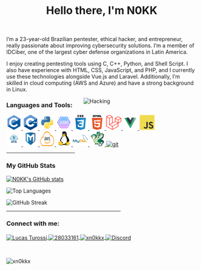<h1 align="center">Hello there, I'm N0KK </h1>

<p align="left">
  <a href="https://twitter.com/" target="blank"><img src="https://img.shields.io/twitter/follow/?logo=twitter&style=for-the-badge" alt="" /></a>
</p>
I’m a 23-year-old Brazilian pentester, ethical hacker, and entrepreneur, really passionate about improving cybersecurity solutions. I’m a member of IDCiber, one of the largest cyber defense organizations in Latin America.

I enjoy creating pentesting tools using C, C++, Python, and Shell Script. I also have experience with HTML, CSS, JavaScript, and PHP, and I currently use these technologies alongside Vue.js and Laravel. Additionally, I’m skilled in cloud computing (AWS and Azure) and have a strong background in Linux.

<img align="right" alt="Hacking" width="300" src="https://media.giphy.com/media/v1.Y2lkPTc5MGI3NjExODF2ZjNraDd4YzF2OGdla2ZwajZvM3BsbnJ6ZnFxNTYzdzd0NGVueSZlcD12MV9naWZzX3NlYXJjaCZjdD1n/V4NSR1NG2p0KeJJyr5/giphy.gif">

<h3 align="left">Languages and Tools:</h3>
<p align="left">
  <a href="https://www.cprogramming.com/" target="_blank" rel="noreferrer">
    <img src="https://raw.githubusercontent.com/devicons/devicon/master/icons/c/c-original.svg" alt="c" width="40" height="40"/>
  </a> 
  <a href="https://www.w3schools.com/cpp/" target="_blank" rel="noreferrer">
    <img src="https://raw.githubusercontent.com/devicons/devicon/master/icons/cplusplus/cplusplus-original.svg" alt="cplusplus" width="40" height="40"/>
  </a> 
  <a href="https://www.python.org" target="_blank" rel="noreferrer">
    <img src="https://raw.githubusercontent.com/devicons/devicon/master/icons/python/python-original.svg" alt="python" width="40" height="40"/>
  </a>

  <a href="https://en.wikipedia.org/wiki/Assembly_language" target="_blank" rel="noreferrer">
    <img src="./assembly_logo.png" alt="assembly" width="40" height="40"/>
  </a>
  <a href="https://www.w3schools.com/css/" target="_blank" rel="noreferrer"> 
    <img src="https://raw.githubusercontent.com/devicons/devicon/master/icons/css3/css3-original-wordmark.svg" alt="css3" width="40" height="40"/> 
  </a>
  <a href="https://www.w3.org/html/" target="_blank" rel="noreferrer"> 
    <img src="https://raw.githubusercontent.com/devicons/devicon/master/icons/html5/html5-original-wordmark.svg" alt="html5" width="40" height="40"/> 
  </a>
  <a href="https://laravel.com/" target="_blank" rel="noreferrer"> 
    <img src="./laravel.svg" alt="laravel" width="40" height="40"/> 
  </a>
  <a href="https://vuejs.org/" target="_blank" rel="noreferrer"> 
    <img src="./vuejs3d.webp" alt="vuejs" width="40" height="40"/> 
  </a>
  <a href="https://www.javascript.com/" target="_blank" rel="noreferrer">
    <img src="https://raw.githubusercontent.com/devicons/devicon/master/icons/javascript/javascript-original.svg" alt="javascript" width="40" height="40"/> 
  </a>
  <br>
    <a href="https://nmap.org/" target="_blank" rel="noreferrer">
    <img src="./nmap.webp" alt="nmap" width="40" height="40"/>
  </a> 
    <a href="https://www.metasploit.com/" target="_blank" rel="noreferrer">
    <img src="./metasploit.png" alt="metasploit" width="40" height="40"/>
  </a>
    <a href="https://aws.amazon.com/" target="_blank" rel="noreferrer">
    <img src="./Amazon-Web-Services-AWS-Logo.png" alt="aws" width="40" height="40"/>
  </a>
    <a href="https://www.linux.org/" target="_blank" rel="noreferrer">
    <img src="https://raw.githubusercontent.com/devicons/devicon/master/icons/linux/linux-original.svg" alt="linux" width="40" height="40"/>
  </a> 
  <a href="https://www.mysql.com/" target="_blank" rel="noreferrer">
    <img src="https://raw.githubusercontent.com/devicons/devicon/master/icons/mysql/mysql-original-wordmark.svg" alt="mysql" width="40" height="40"/>
  </a> 
  <a href="https://github.com/vanhauser-thc/thc-hydra" target="_blank" rel="noreferrer">
    <img src="./hydra.webp" alt="hydra" width="40" height="40"/>
  </a> 
  <a href="https://git-scm.com/" target="_blank" rel="noreferrer">
    <img src="https://www.vectorlogo.zone/logos/git-scm/git-scm-icon.svg" alt="git" width="40" height="40"/>
  </a> 
  
</p>

<hr width="36%" >

<h3>My GitHub Stats</h3>

[![N0KK's GitHub stats](https://github-readme-stats.vercel.app/api?username=xn0kkx)](https://github.com/anuraghazra/github-readme-stats)

<p><img src="https://github-readme-stats.vercel.app/api/top-langs?username=xn0kkx&show_icons=true&theme=dark&locale=en&layout=compact" alt="Top Languages" /></p>
<p><img src="https://github-readme-streak-stats.herokuapp.com/?user=xn0kkx&theme=dark" alt="GitHub Streak" /></p>

<hr width="60%" >

<h3 align="left">Connect with me:</h3>
<p align="left">
  <a href="https://www.linkedin.com/in/lucas-turossi-675235201/" target="blank">
    <img align="center" src="https://raw.githubusercontent.com/rahuldkjain/github-profile-readme-generator/master/src/images/icons/Social/linked-in-alt.svg" alt="Lucas Turossi" height="30" width="40" />
  </a>
  <a href="https://stackoverflow.com/users/28033161" target="blank">
    <img align="center" src="https://raw.githubusercontent.com/rahuldkjain/github-profile-readme-generator/master/src/images/icons/Social/stack-overflow.svg" alt="28033161" height="30" width="40" />
  </a>
  <a href="https://www.instagram.com/xn0kkx/" target="blank">
    <img align="center" src="https://raw.githubusercontent.com/rahuldkjain/github-profile-readme-generator/master/src/images/icons/Social/instagram.svg" alt="xn0kkx" height="30" width="40" />
  </a>
  <a href="https://discord.com/users/xn0kkx" target="blank">
    <img align="center" src="https://raw.githubusercontent.com/rahuldkjain/github-profile-readme-generator/master/src/images/icons/Social/discord.svg" alt="Discord" height="30" width="40" />
  </a>
</p>

<br>
<p align="left"> <img src="https://komarev.com/ghpvc/?username=xn0kkx&label=Profile%20views&color=0e75b6&style=flat" alt="xn0kkx" /> </p>
